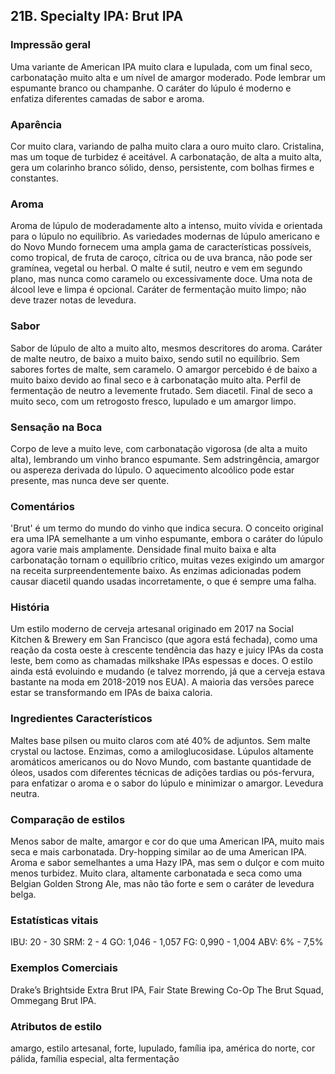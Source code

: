 ## 21B. Specialty IPA: Brut IPA

### Impressão geral

Uma variante de American IPA muito clara e lupulada, com um final seco, carbonatação muito alta e um nível de amargor moderado. Pode lembrar um espumante branco ou champanhe. O caráter do lúpulo é moderno e enfatiza diferentes camadas de sabor e aroma.

### Aparência

Cor muito clara, variando de palha muito clara a ouro muito claro. Cristalina, mas um toque de turbidez é aceitável. A carbonatação, de alta a muito alta, gera um colarinho branco sólido, denso, persistente, com bolhas firmes e constantes.

### Aroma

Aroma de lúpulo de moderadamente alto a intenso, muito vívida e orientada para o lúpulo no equilíbrio. As variedades modernas de lúpulo americano e do Novo Mundo fornecem uma ampla gama de características possíveis, como tropical, de fruta de caroço, cítrica ou de uva branca, não pode ser gramínea, vegetal ou herbal. O malte é sutil, neutro e vem em segundo plano, mas nunca como caramelo ou excessivamente doce. Uma nota de álcool leve e limpa é opcional. Caráter de fermentação muito limpo; não deve trazer notas de levedura.

### Sabor

Sabor de lúpulo de alto a muito alto, mesmos descritores do aroma. Caráter de malte neutro, de baixo a muito baixo, sendo sutil no equilíbrio. Sem sabores fortes de malte, sem caramelo. O amargor percebido é de baixo a muito baixo devido ao final seco e à carbonatação muito alta. Perfil de fermentação de neutro a levemente frutado. Sem diacetil. Final de seco a muito seco, com um retrogosto fresco, lupulado e um amargor limpo.

### Sensação na Boca

Corpo de leve a muito leve, com carbonatação vigorosa (de alta a muito alta), lembrando um vinho branco espumante. Sem adstringência, amargor ou aspereza derivada do lúpulo. O aquecimento alcoólico pode estar presente, mas nunca deve ser quente.

### Comentários

'Brut' é um termo do mundo do vinho que indica secura. O conceito original era uma IPA semelhante a um vinho espumante, embora o caráter do lúpulo agora varie mais amplamente. Densidade final muito baixa e alta carbonatação tornam o equilíbrio crítico, muitas vezes exigindo um amargor na receita surpreendentemente baixo. As enzimas adicionadas podem causar diacetil quando usadas incorretamente, o que é sempre uma falha.

### História

Um estilo moderno de cerveja artesanal originado em 2017 na Social Kitchen & Brewery em San Francisco (que agora está fechada), como uma reação da costa oeste à crescente tendência das hazy e juicy IPAs da costa leste, bem como as chamadas milkshake IPAs espessas e doces. O estilo ainda está evoluindo e mudando (e talvez morrendo, já que a cerveja estava bastante na moda em 2018-2019 nos EUA). A maioria das versões parece estar se transformando em IPAs de baixa caloria.

### Ingredientes Característicos

Maltes base pilsen ou muito claros com até 40% de adjuntos. Sem malte crystal ou lactose. Enzimas, como a amiloglucosidase. Lúpulos altamente aromáticos americanos ou do Novo Mundo, com bastante quantidade de óleos, usados com diferentes técnicas de adições tardias ou pós-fervura, para enfatizar o aroma e o sabor do lúpulo e minimizar o amargor. Levedura neutra.

### Comparação de estilos

Menos sabor de malte, amargor e cor do que uma American IPA, muito mais seca e mais carbonatada. Dry-hopping similar ao de uma American IPA. Aroma e sabor semelhantes a uma Hazy IPA, mas sem o dulçor e com muito menos turbidez. Muito clara, altamente carbonatada e seca como uma Belgian Golden Strong Ale, mas não tão forte e sem o caráter de levedura belga.

### Estatísticas vitais

IBU: 20 - 30
SRM: 2 - 4
GO: 1,046 - 1,057
FG: 0,990 - 1,004
ABV: 6% - 7,5%

### Exemplos Comerciais

Drake’s Brightside Extra Brut IPA, Fair State Brewing Co-Op The Brut Squad, Ommegang Brut IPA.

### Atributos de estilo

amargo, estilo artesanal, forte, lupulado, família ipa, américa do norte, cor pálida, família especial, alta fermentação
